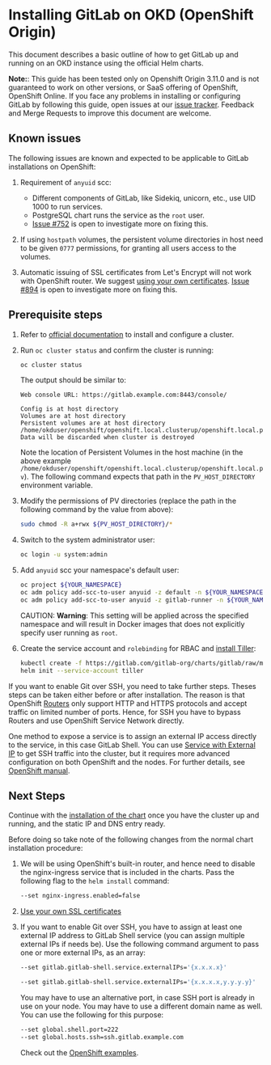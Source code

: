 # Installing GitLab on OKD (OpenShift Origin)

This document describes a basic outline of how to get GitLab up and running on
an OKD instance using the official Helm charts.

**Note:**:
This guide has been tested only on Openshift Origin 3.11.0 and is not guaranteed
to work on other versions, or SaaS offering of OpenShift, OpenShift Online.
If you face any problems in installing or configuring GitLab by following this
guide, open issues at our [issue tracker](https://gitlab.com/gitlab-org/charts/gitlab/issues).
Feedback and Merge Requests to improve this document are welcome.

## Known issues

The following issues are known and expected to be applicable to GitLab
installations on OpenShift:

1. Requirement of `anyuid` scc:

   - Different components of GitLab, like Sidekiq, unicorn, etc., use UID 1000 to run services.
   - PostgreSQL chart runs the service as the `root` user.
   - [Issue #752](https://gitlab.com/gitlab-org/charts/gitlab/issues/752) is open to investigate more on fixing this.

1. If using `hostpath` volumes, the persistent volume directories in host need to
   be given `0777` permissions, for granting all users access to the volumes.
1. Automatic issuing of SSL certificates from Let's Encrypt will not work with
   OpenShift router. We suggest [using your own certificates](../tls.md#option-2-use-your-own-wildcard-certificate).
   [Issue #894](https://gitlab.com/gitlab-org/charts/gitlab/issues/894) is open to
   investigate more on fixing this.

## Prerequisite steps

1. Refer to [official documentation](https://www.okd.io/download.html#oc-platforms)
   to install and configure a cluster.
1. Run `oc cluster status` and confirm the cluster is running:

   ```bash
   oc cluster status
   ```

   The output should be similar to:

   ```
   Web console URL: https://gitlab.example.com:8443/console/

   Config is at host directory
   Volumes are at host directory
   Persistent volumes are at host directory /home/okduser/openshift/openshift.local.clusterup/openshift.local.pv
   Data will be discarded when cluster is destroyed
   ```

   Note the location of Persistent Volumes in the host machine (in the above example
   `/home/okduser/openshift/openshift.local.clusterup/openshift.local.pv`).
   The following command expects that path in the `PV_HOST_DIRECTORY` environment variable.

1. Modify the permissions of PV directories (replace the path in the following
   command by the value from above):

   ```bash
   sudo chmod -R a+rwx ${PV_HOST_DIRECTORY}/*
   ```

1. Switch to the system administrator user:

   ```bash
   oc login -u system:admin
   ```

1. Add `anyuid` scc your namespace's default user:

   ```bash
   oc project ${YOUR_NAMESPACE}
   oc adm policy add-scc-to-user anyuid -z default -n ${YOUR_NAMESPACE}
   oc adm policy add-scc-to-user anyuid -z gitlab-runner -n ${YOUR_NAMESPACE}
   ```

   CAUTION: **Warning**:
   This setting will be applied across the specified namespace and will result
   in Docker images that does not explicitly specify user running as `root`.

1. Create the service account and `rolebinding` for RBAC and [install Tiller](../tools.md#helm):

   ```bash
   kubectl create -f https://gitlab.com/gitlab-org/charts/gitlab/raw/master/doc/installation/examples/rbac-config.yaml
   helm init --service-account tiller
   ```

If you want to enable Git over SSH, you need to take further steps. Theses steps can be taken either before
or after installation. The reason is that OpenShift [Routers](https://docs.okd.io/3.11/architecture/networking/routes.html#routers)
only support HTTP and HTTPS protocols and accept traffic on limited number of ports. Hence, for SSH you have to
bypass Routers and use OpenShift Service Network directly.

One method to expose a service is to assign an external IP access directly to the service, in this case GitLab
Shell. You can use [Service with External IP](https://docs.openshift.com/container-platform/3.11/dev_guide/expose_service/expose_internal_ip_service.html)
to get SSH traffic into the cluster, but it requires more advanced configuration on both OpenShift and the nodes.
For further details, see [OpenShift manual](https://docs.openshift.com/container-platform/3.11/dev_guide/expose_service/expose_internal_ip_service.html).

## Next Steps

Continue with the [installation of the chart](../deployment.md) once you have
the cluster up and running, and the static IP and DNS entry ready.

Before doing so take note of the following changes from the normal chart
installation procedure:

1. We will be using OpenShift's built-in router, and hence need to disable
   the nginx-ingress service that is included in the charts. Pass the following
   flag to the `helm install` command:

   ```bash
   --set nginx-ingress.enabled=false
   ```

1. [Use your own SSL certificates](../tls.md#option-2-use-your-own-wildcard-certificate)

1. If you want to enable Git over SSH, you have to assign at least one external IP address to GitLab
   Shell service (you can assign multiple external IPs if needs be). Use the following command argument
   to pass one or more external IPs, as an array:

   ```bash
   --set gitlab.gitlab-shell.service.externalIPs='{x.x.x.x}'
   ```

   ```bash
   --set gitlab.gitlab-shell.service.externalIPs='{x.x.x.x,y.y.y.y}'
   ```

   You may have to use an alternative port, in case SSH port is already in use on your node. You may
   have to use a different domain name as well. You can use the following for this purpose:

   ```bash
   --set global.shell.port=222
   --set global.hosts.ssh=ssh.gitlab.example.com
   ```

   Check out the [OpenShift examples](https://gitlab.com/gitlab-org/charts/gitlab/tree/master/examples/openshift).
